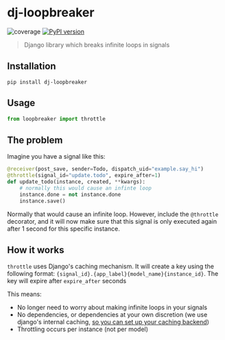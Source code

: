 # dj-loopbreaker

![coverage](https://gitlab.com/SchoolOrchestration/libs/dj-loopbreaker/badges/master/coverage.svg)
[![PyPI version](https://badge.fury.io/py/dj-loopbreaker.svg)](https://badge.fury.io/py/dj-loopbreaker)

> Django library which breaks infinite loops in signals

## Installation

```
pip install dj-loopbreaker
```

## Usage

```python
from loopbreaker import throttle
```

## The problem

Imagine you have a signal like this:

```python
@receiver(post_save, sender=Todo, dispatch_uid="example.say_hi")
@throttle(signal_id="update.todo", expire_after=1)
def update_todo(instance, created, **kwargs):
    # normally this would cause an infinte loop
    instance.done = not instance.done
    instance.save()
```

Normally that would cause an infinite loop. However, include the `@throttle` decorator, and it will now make sure that this signal is only
executed again after 1 second for this specific instance.

## How it works

`throttle` uses Django's caching mechanism. It will create a key using the  following format: `{signal_id}.{app_label}{model_name}{instance_id}`. The key will expire after `expire_after` seconds

This means:

* No longer need to worry about making infinite loops in your signals
* No dependencies, or dependencies at your own discretion (we use django's internal caching, [so you can set up your caching backend](https://docs.djangoproject.com/en/2.1/topics/cache/#setting-up-the-cache))
* Throttling occurs per instance (not per model)





